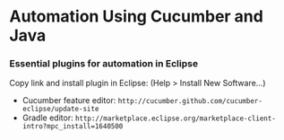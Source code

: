 # Automation Using Cucumber and Java

### Essential plugins for automation in Eclipse

Copy link and install plugin in Eclipse: (Help > Install New Software...)

* Cucumber feature editor: `http://cucumber.github.com/cucumber-eclipse/update-site`
* Gradle editor: `http://marketplace.eclipse.org/marketplace-client-intro?mpc_install=1640500`